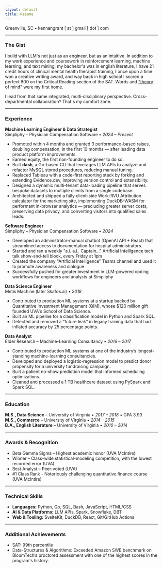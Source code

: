 ```yaml
---
layout: default
title: Resume
---
```


<style>
  h1 a {
    color: black; /* This specifically targets anchor tags inside h1 and sets their color */
    text-decoration: none; /* Optional: remove the underline if you don't want it */
  }

  /* You might also want to consider hover/active/visited states for the link */
  h1 a:hover {
    color: darkgray; /* Example: make it darker on hover */
  }

  h1 a:visited {
    color: black; /* Keep visited links black */
  }
</style>

Greenville, SC • kennangrant [ at ] gmail [ dot ] com

---

### The Gist
I build with LLM's not just as an engineer, but as an intuitive. In addition to my work experience and coursework in reinforcement learning, machine learning, and text mining, my bachelor's was in english literature, I have 21 credit hours of clinical mental health therapist training, I once upon a time won a creative writing award, and way back in high school I scored a perfect 800 on the Critical Reading section of the SAT. Words and ["theory of mind"](https://en.wikipedia.org/wiki/Theory_of_mind) were my first home.

I lead from that same integrated, multi-disciplinary perspective. Cross-departmental collaboration? That's my comfort zone.

---

### Experience

**Machine Learning Engineer & Data Strategist**  
Simpliphy – Physician Compensation Software • _2024 – Present_
- Promoted within 4 months and granted 3 performance-based raises, doubling compensation, in the first 10 months — after leading data product platform improvements.
- Earned equity, the first non-founding engineer to do so.
- Built **dash**, a Go-based CLI that leverages LLM APIs to analyze and refactor MySQL stored procedures, reducing manual tuning.
- Replaced Tableau with a code-first reporting stack by forking and extending Evidence.dev, improving version control and extensibility.
- Designed a dynamic multi-tenant data-loading pipeline that serves bespoke datasets to multiple clients from a single codebase.
- Architected and shipped a fully client-side Work-RVU Attribution calculator for the marketing site, implementing DuckDB-WASM for performant in-browser analytics — precluding greater server costs, preserving data privacy, and converting visitors into qualified sales leads.

**Software Engineer**  
Simpliphy – Physician Compensation Software • _2024_
- Developed an administrator-manual chatbot (OpenAI API + React) that streamlined access to documentation for hospital administrators.
- Started and ran a weekly "a.i. a.i., Captain..." Artificial Intelligence tech talk show-and-tell block, every Friday at 1pm
- Created the company "Artificial Intelligence" Teams channel and used it to promote awareness and dialogue
- Successfully pushed for greater investment in LLM-powered coding workflows for engineers and analysts at Simpliphy

**Data Science Engineer**  
Metis Machine (later Skafos.ai) • _2018_
- Contributed to production ML systems at a startup backed by Quantitative Investment Management (QIM), whose $120 million gift founded UVA's School of Data Science.
- Built an ML pipeline for a classification model in Python and Spark SQL.
- Detected and removed a “future leak” in legacy training data that had inflated accuracy by 25 percentage points.

**Data Analyst**  
Elder Research – Machine-Learning Consultancy • _2016 – 2017_
- Contributed to production ML systems at one of the industry’s longest-standing machine-learning consultancies.
- Developed and deployed a logistic-regression model to predict donor propensity for a university fundraising campaign.
- Built a patient no-show prediction model that informed scheduling optimizations.
- Cleaned and processed a 1 TB healthcare dataset using PySpark and Spark SQL.

---

### Education
**M.S., Data Science** – University of Virginia • _2017 – 2018_ • GPA 3.93    
**M.S., Commerce** – University of Virginia • _2014 – 2015_  
**B.A., English Literature** – University of Virginia • _2010 – 2014_  

---

### Awards & Recognition
- Beta Gamma Sigma – Highest academic honor (UVA McIntire)
- Winner – Class-wide statistical-modeling competition, with the lowest recorded error (UVA)
- Best Analyst – Peer-voted (UVA)
- #1 Class Rank - Notoriously challenging quantitative finance course (UVA McIntire)

---

### Technical Skills
- **Languages:** Python, Go, SQL, Bash, JavaScript, HTML/CSS
- **AI & Data Platforms:** LLM APIs, Spark, Snowflake, DBT
- **Web & Tooling:** SvelteKit, DuckDB, React, Git/GitHub Actions

---

### Additional Achievements
- SAT: 99th percentile
- Data-Structures & Algorithms: Exceeded Amazon SWE benchmark on BloomTech’s proctored assessment with one of the highest scores in the program's history.

